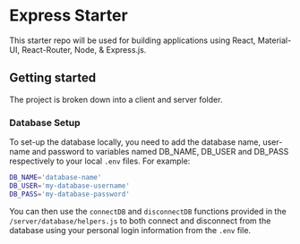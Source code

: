 # Express Starter

This starter repo will be used for building applications using React, Material-UI, React-Router, Node, & Express.js.

## Getting started

The project is broken down into a client and server folder.

### Database Setup

To set-up the database locally, you need to add the database name, user-name
and password to variables named DB_NAME, DB_USER and DB_PASS respectively to
your local `.env` files. For example:

```bash
DB_NAME='database-name'
DB_USER='my-database-username'
DB_PASS='my-database-password'
```

You can then use the `connectDB` and `disconnectDB` functions provided in the
`/server/database/helpers.js` to both connect and disconnect from the database
using your personal login information from the `.env` file.
